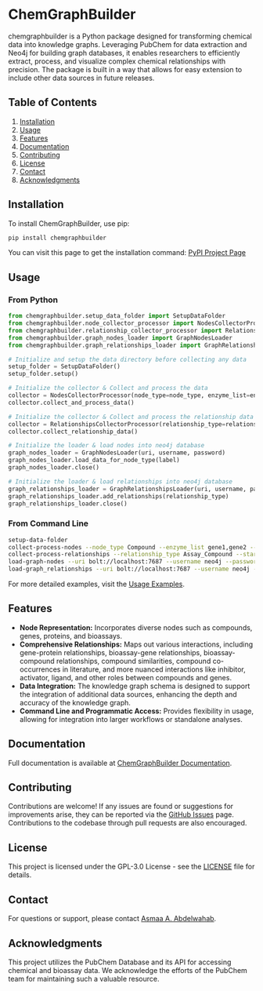 # ChemGraphBuilder
chemgraphbuilder is a Python package designed for transforming chemical data into knowledge graphs. Leveraging PubChem for data extraction and Neo4j for building graph databases, it enables researchers to efficiently extract, process, and visualize complex chemical relationships with precision. The package is built in a way that allows for easy extension to include other data sources in future releases.

## Table of Contents

1. [Installation](#installation)
2. [Usage](#usage)
3. [Features](#features)
4. [Documentation](#documentation)
5. [Contributing](#contributing)
6. [License](#license)
7. [Contact](#contact)
8. [Acknowledgments](#acknowledgments)

## Installation

To install ChemGraphBuilder, use pip:

```bash
pip install chemgraphbuilder
```
You can visit this page to get the installation command: [PyPI Project Page](https://pypi.org/project/chemgraphbuilder)

## Usage

### From Python

```python
from chemgraphbuilder.setup_data_folder import SetupDataFolder
from chemgraphbuilder.node_collector_processor import NodesCollectorProcessor
from chemgraphbuilder.relationship_collector_processor import RelationshipsCollectorProcessor
from chemgraphbuilder.graph_nodes_loader import GraphNodesLoader
from chemgraphbuilder.graph_relationships_loader import GraphRelationshipsLoader

# Initialize and setup the data directory before collecting any data
setup_folder = SetupDataFolder()
setup_folder.setup()

# Initialize the collector & Collect and process the data
collector = NodesCollectorProcessor(node_type=node_type, enzyme_list=enzyme_list, start_chunk=0)
collector.collect_and_process_data()

# Initialize the collector & Collect and process the relationship data
collector = RelationshipsCollectorProcessor(relationship_type=relationship_type, start_chunk=0)
collector.collect_relationship_data()

# Initialize the loader & load nodes into neo4j database
graph_nodes_loader = GraphNodesLoader(uri, username, password)
graph_nodes_loader.load_data_for_node_type(label)
graph_nodes_loader.close()

# Initialize the loader & load relationships into neo4j database
graph_relationships_loader = GraphRelationshipsLoader(uri, username, password)
graph_relationships_loader.add_relationships(relationship_type)
graph_relationships_loader.close()
```

### From Command Line

```bash
setup-data-folder
collect-process-nodes --node_type Compound --enzyme_list gene1,gene2 --start_chunk 0 # the default start-chunk is 0
collect-process-relationships --relationship_type Assay_Compound --start_chunk 0
load-graph-nodes --uri bolt://localhost:7687 --username neo4j --password password --label Compound
load-graph_relationships --uri bolt://localhost:7687 --username neo4j --password password --relationship_type Assay_Gene
```

For more detailed examples, visit the [Usage Examples](https://asmaa-a-abdelwahab.github.io/ChemGraphBuilder/1.node_collector_processor/).

## Features

- **Node Representation:** Incorporates diverse nodes such as compounds, genes, proteins, and bioassays.
- **Comprehensive Relationships:** Maps out various interactions, including gene-protein relationships, bioassay-gene relationships, bioassay-compound relationships, compound similarities, compound co-occurrences in literature, and more nuanced interactions like inhibitor, activator, ligand, and other roles between compounds and genes.
- **Data Integration:** The knowledge graph schema is designed to support the integration of additional data sources, enhancing the depth and accuracy of the knowledge graph.
- **Command Line and Programmatic Access:** Provides flexibility in usage, allowing for integration into larger workflows or standalone analyses.

## Documentation

Full documentation is available at [ChemGraphBuilder Documentation](https://asmaa-a-abdelwahab.github.io/ChemGraphBuilder/).

## Contributing

Contributions are welcome! If any issues are found or suggestions for improvements arise, they can be reported via the [GitHub Issues](https://github.com/asmaa-a-abdelwahab/chemgraphbuilder/issues) page. Contributions to the codebase through pull requests are also encouraged.

## License

This project is licensed under the GPL-3.0 License - see the [LICENSE](https://github.com/asmaa-a-abdelwahab/ChemGraphBuilder#GPL-3.0-1-ov-file) file for details.

## Contact

For questions or support, please contact [Asmaa A. Abdelwahab](mailto:asmaa.a.abdelwahab@gmail.com).

## Acknowledgments

This project utilizes the PubChem Database and its API for accessing chemical and bioassay data. We acknowledge the efforts of the PubChem team for maintaining such a valuable resource.
